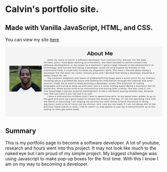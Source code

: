 # Calvin's portfolio site. 
## Made with Vanilla JavaScript, HTML, and CSS.

You can view my site [here](https://calvinalee2006.github.io/Codecademy-Portfolio-Page/ "Portfolio Page")

![Example](images/portfolioshot.png)

## Summary
This is my portfolio page to become a software developer. A lot of youtube, research and hours went into this project. It may not look like much to the naked eye but I am proud of my simple project. My biggest challenge was using Javascript to make pop-up boxes for the first time. With this I know I am on my way to becoming a developer.  